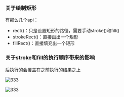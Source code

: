 ### 关于绘制矩形

有那么几个api：
- rect()：只是设置矩形的路径，需要手动stroke()和fill()
- strokeRect()：直接画出一个矩形
- fillRect()：直接填充出一个矩形


### 关于stroke和fill的执行顺序带来的影响

后执行的会覆盖在之前执行的结果之上

![333](https://s2.ax1x.com/2019/10/15/K9xNXn.png)

![333](https://s2.ax1x.com/2019/10/15/K9xt6s.png)


